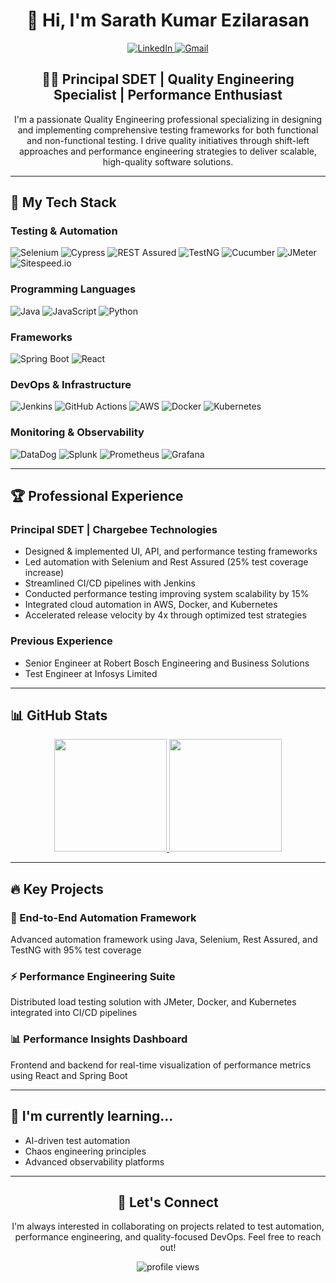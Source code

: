 <div align="center">
  <h1>👋 Hi, I'm Sarath Kumar Ezilarasan</h1>
  
  <p>
    <a href="https://www.linkedin.com/in/your-linkedin/">
      <img src="https://img.shields.io/badge/LinkedIn-0077B5?style=for-the-badge&logo=linkedin&logoColor=white" alt="LinkedIn" />
    </a>
    <a href="mailto:sarathezil@gmail.com">
      <img src="https://img.shields.io/badge/Gmail-D14836?style=for-the-badge&logo=gmail&logoColor=white" alt="Gmail" />
    </a>
  </p>
  
  <h2>👨‍💻 Principal SDET | Quality Engineering Specialist | Performance Enthusiast</h2>
  
  <p>
    I'm a passionate Quality Engineering professional specializing in designing and implementing comprehensive testing frameworks for both functional and non-functional testing. I drive quality initiatives through shift-left approaches and performance engineering strategies to deliver scalable, high-quality software solutions.
  </p>
</div>

<hr>

<h2>🚀 My Tech Stack</h2>

<h3>Testing & Automation</h3>
<p>
  <img src="https://img.shields.io/badge/Selenium-43B02A?style=for-the-badge&logo=selenium&logoColor=white" alt="Selenium" />
  <img src="https://img.shields.io/badge/Cypress-17202C?style=for-the-badge&logo=cypress&logoColor=white" alt="Cypress" />
  <img src="https://img.shields.io/badge/REST_Assured-008FC7?style=for-the-badge&logo=java&logoColor=white" alt="REST Assured" />
  <img src="https://img.shields.io/badge/TestNG-007396?style=for-the-badge&logo=java&logoColor=white" alt="TestNG" />
  <img src="https://img.shields.io/badge/Cucumber-23D96C?style=for-the-badge&logo=cucumber&logoColor=white" alt="Cucumber" />
  <img src="https://img.shields.io/badge/JMeter-D22128?style=for-the-badge&logo=apache&logoColor=white" alt="JMeter" />
  <img src="https://img.shields.io/badge/Sitespeed.io-FF7849?style=for-the-badge&logo=javascript&logoColor=white" alt="Sitespeed.io" />
</p>

<h3>Programming Languages</h3>
<p>
  <img src="https://img.shields.io/badge/Java-ED8B00?style=for-the-badge&logo=openjdk&logoColor=white" alt="Java" />
  <img src="https://img.shields.io/badge/JavaScript-F7DF1E?style=for-the-badge&logo=javascript&logoColor=black" alt="JavaScript" />
  <img src="https://img.shields.io/badge/Python-3776AB?style=for-the-badge&logo=python&logoColor=white" alt="Python" />
</p>

<h3>Frameworks</h3>
<p>
  <img src="https://img.shields.io/badge/Spring_Boot-6DB33F?style=for-the-badge&logo=spring-boot&logoColor=white" alt="Spring Boot" />
  <img src="https://img.shields.io/badge/React-20232A?style=for-the-badge&logo=react&logoColor=61DAFB" alt="React" />
</p>

<h3>DevOps & Infrastructure</h3>
<p>
  <img src="https://img.shields.io/badge/Jenkins-D24939?style=for-the-badge&logo=jenkins&logoColor=white" alt="Jenkins" />
  <img src="https://img.shields.io/badge/GitHub_Actions-2088FF?style=for-the-badge&logo=github-actions&logoColor=white" alt="GitHub Actions" />
  <img src="https://img.shields.io/badge/AWS-232F3E?style=for-the-badge&logo=amazon-aws&logoColor=white" alt="AWS" />
  <img src="https://img.shields.io/badge/Docker-2496ED?style=for-the-badge&logo=docker&logoColor=white" alt="Docker" />
  <img src="https://img.shields.io/badge/Kubernetes-326CE5?style=for-the-badge&logo=kubernetes&logoColor=white" alt="Kubernetes" />
</p>

<h3>Monitoring & Observability</h3>
<p>
  <img src="https://img.shields.io/badge/DataDog-632CA6?style=for-the-badge&logo=datadog&logoColor=white" alt="DataDog" />
  <img src="https://img.shields.io/badge/Splunk-000000?style=for-the-badge&logo=splunk&logoColor=white" alt="Splunk" />
  <img src="https://img.shields.io/badge/Prometheus-E6522C?style=for-the-badge&logo=prometheus&logoColor=white" alt="Prometheus" />
  <img src="https://img.shields.io/badge/Grafana-F46800?style=for-the-badge&logo=grafana&logoColor=white" alt="Grafana" />
</p>

<hr>

<h2>🏆 Professional Experience</h2>

<h3>Principal SDET | Chargebee Technologies</h3>
<ul>
  <li>Designed & implemented UI, API, and performance testing frameworks</li>
  <li>Led automation with Selenium and Rest Assured (25% test coverage increase)</li>
  <li>Streamlined CI/CD pipelines with Jenkins</li>
  <li>Conducted performance testing improving system scalability by 15%</li>
  <li>Integrated cloud automation in AWS, Docker, and Kubernetes</li>
  <li>Accelerated release velocity by 4x through optimized test strategies</li>
</ul>

<h3>Previous Experience</h3>
<ul>
  <li>Senior Engineer at Robert Bosch Engineering and Business Solutions</li>
  <li>Test Engineer at Infosys Limited</li>
</ul>

<hr>

<h2>📊 GitHub Stats</h2>

<p align="center">
  <a href="https://github.com/yourusername">
    <img height="180em" src="https://github-readme-stats.vercel.app/api?username=yourusername&show_icons=true&theme=radical&include_all_commits=true&count_private=true"/>
    <img height="180em" src="https://github-readme-stats.vercel.app/api/top-langs/?username=yourusername&layout=compact&langs_count=7&theme=radical"/>
  </a>
</p>

<hr>

<h2>🔥 Key Projects</h2>

<h3>🤖 End-to-End Automation Framework</h3>
<p>Advanced automation framework using Java, Selenium, Rest Assured, and TestNG with 95% test coverage</p>

<h3>⚡ Performance Engineering Suite</h3>
<p>Distributed load testing solution with JMeter, Docker, and Kubernetes integrated into CI/CD pipelines</p>

<h3>📊 Performance Insights Dashboard</h3>
<p>Frontend and backend for real-time visualization of performance metrics using React and Spring Boot</p>

<hr>

<h2>🌱 I'm currently learning...</h2>
<ul>
  <li>AI-driven test automation</li>
  <li>Chaos engineering principles</li>
  <li>Advanced observability platforms</li>
</ul>

<hr>

<div align="center">
  <h2>💬 Let's Connect</h2>
  <p>I'm always interested in collaborating on projects related to test automation, performance engineering, and quality-focused DevOps. Feel free to reach out!</p>
  
  <p>
    <img src="https://komarev.com/ghpvc/?username=yourusername&label=Profile%20views&color=0e75b6&style=flat" alt="profile views" />
  </p>
</div>
